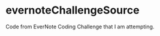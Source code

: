 evernoteChallengeSource
=======================

Code from EverNote Coding Challenge that I am attempting.

